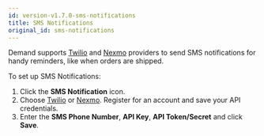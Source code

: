 ```yaml
---
id: version-v1.7.0-sms-notifications
title: SMS Notifications
original_id: sms-notifications
---
```

    
Demand supports [Twilio](https://www.twilio.com/) and [Nexmo](https://www.nexmo.com/) providers to send SMS notifications for handy reminders, like when orders are shipped.

To set up SMS Notifications:

1. Click the <i class="rui font-icon fa fa-mobile"></i>  **SMS Notification** icon.
2. Choose [Twilio](https://www.twilio.com/) or [Nexmo](https://www.nexmo.com/). Register for an account and save your API credentials.
3. Enter the **SMS Phone Number**, **API Key**, **API Token/Secret** and click **Save**.
